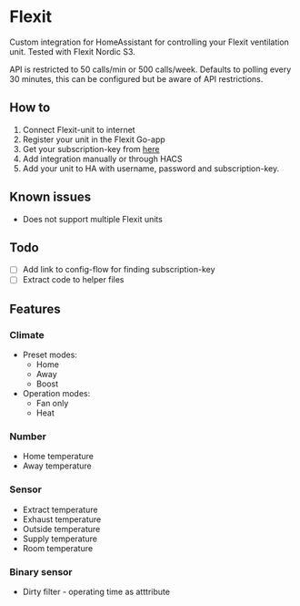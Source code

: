 # Flexit

Custom integration for HomeAssistant for controlling your Flexit ventilation unit. Tested with Flexit Nordic S3.

API is restricted to 50 calls/min or 500 calls/week. Defaults to polling every 30 minutes, this can be configured but be aware of API restrictions. 

## How to
1. Connect Flexit-unit to internet
2. Register your unit in the Flexit Go-app
3. Get your subscription-key from [here](https://portal.api.climatixic.com/)
4. Add integration manually or through HACS
5. Add your unit to HA with username, password and subscription-key. 

## Known issues
- Does not support multiple Flexit units

## Todo
- [ ] Add link to config-flow for finding subscription-key
- [ ] Extract code to helper files

## Features
### Climate
- Preset modes:     
  - Home
  - Away
  - Boost
- Operation modes:  
  - Fan only
  - Heat

### Number
- Home temperature
- Away temperature

### Sensor
- Extract temperature
- Exhaust temperature
- Outside temperature
- Supply temperature
- Room temperature

### Binary sensor
- Dirty filter - operating time as atttribute
